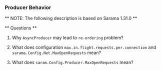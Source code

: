 ### Producer Behavior

** NOTE: The following description is based on Sarama 1.31.0 **

** Questions **

1. Why `AsyncProducer` may lead to `re-ordering` problem?

2. What does configuration `max.in.flight.requests.per.connection` and `sarama.Config.Net.MaxOpenRequests` mean? 

3. What does `saram.Config.Producer.MaxOpenRequests` mean?




